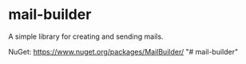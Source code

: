 # mail-builder
A simple library for creating and sending mails. 

NuGet: https://www.nuget.org/packages/MailBuilder/
"# mail-builder" 
